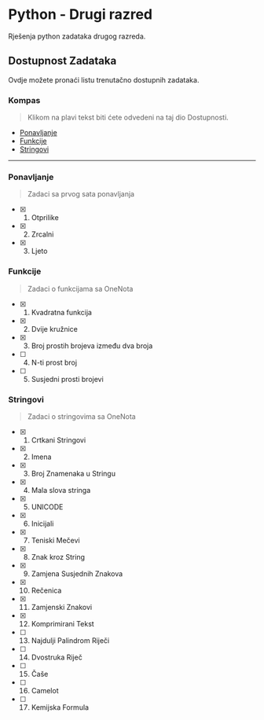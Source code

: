 # Python - Drugi razred
Rješenja python zadataka drugog razreda. 

## Dostupnost Zadataka
Ovdje možete pronaći listu trenutačno dostupnih zadataka.

### Kompas
> Klikom na plavi tekst biti ćete odvedeni na taj dio Dostupnosti.
* [Ponavljanje](https://github.com/V-gimnazija-b/python-drugi-razred#ponavljanje)
* [Funkcije](https://github.com/V-gimnazija-b/python-drugi-razred#funkcije)
* [Stringovi](https://github.com/V-gimnazija-b/python-drugi-razred#stringovi)

***

### Ponavljanje
> Zadaci sa prvog sata ponavljanja

- [X] 1. Otprilike
- [X] 2. Zrcalni
- [X] 3. Ljeto

### Funkcije
> Zadaci o funkcijama sa OneNota

- [X] 1. Kvadratna funkcija
- [X] 2. Dvije kružnice
- [X] 3. Broj prostih brojeva između dva broja
- [ ] 4. N-ti prost broj
- [ ] 5. Susjedni prosti brojevi

### Stringovi
> Zadaci o stringovima sa OneNota

- [X] 1. Crtkani Stringovi
- [X] 2. Imena
- [X] 3. Broj Znamenaka u Stringu
- [X] 4. Mala slova stringa
- [X] 5. UNICODE
- [X] 6. Inicijali
- [X] 7. Teniski Mečevi
- [X] 8. Znak kroz String
- [X] 9. Zamjena Susjednih Znakova
- [X] 10. Rečenica
- [X] 11. Zamjenski Znakovi
- [X] 12. Komprimirani Tekst
- [ ] 13. Najdulji Palindrom Riječi
- [ ] 14. Dvostruka Riječ
- [ ] 15. Čaše
- [ ] 16. Camelot
- [ ] 17. Kemijska Formula

